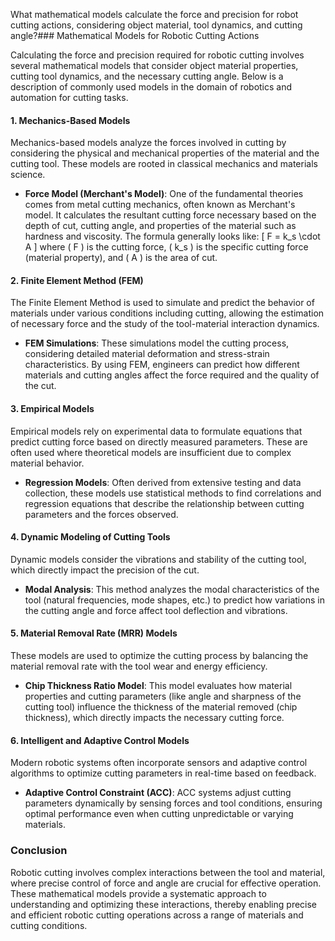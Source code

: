 What mathematical models calculate the force and precision for robot cutting actions, considering object material, tool dynamics, and cutting angle?### Mathematical Models for Robotic Cutting Actions

Calculating the force and precision required for robotic cutting involves several mathematical models that consider object material properties, cutting tool dynamics, and the necessary cutting angle. Below is a description of commonly used models in the domain of robotics and automation for cutting tasks.

#### 1. Mechanics-Based Models
Mechanics-based models analyze the forces involved in cutting by considering the physical and mechanical properties of the material and the cutting tool. These models are rooted in classical mechanics and materials science.

- **Force Model (Merchant's Model)**:
  One of the fundamental theories comes from metal cutting mechanics, often known as Merchant's model. It calculates the resultant cutting force necessary based on the depth of cut, cutting angle, and properties of the material such as hardness and viscosity. The formula generally looks like:
  \[
  F = k_s \cdot A
  \]
  where \( F \) is the cutting force, \( k_s \) is the specific cutting force (material property), and \( A \) is the area of cut.

#### 2. Finite Element Method (FEM)
The Finite Element Method is used to simulate and predict the behavior of materials under various conditions including cutting, allowing the estimation of necessary force and the study of the tool-material interaction dynamics.

- **FEM Simulations**:
  These simulations model the cutting process, considering detailed material deformation and stress-strain characteristics. By using FEM, engineers can predict how different materials and cutting angles affect the force required and the quality of the cut.

#### 3. Empirical Models
Empirical models rely on experimental data to formulate equations that predict cutting force based on directly measured parameters. These are often used where theoretical models are insufficient due to complex material behavior.

- **Regression Models**:
  Often derived from extensive testing and data collection, these models use statistical methods to find correlations and regression equations that describe the relationship between cutting parameters and the forces observed.

#### 4. Dynamic Modeling of Cutting Tools
Dynamic models consider the vibrations and stability of the cutting tool, which directly impact the precision of the cut. 

- **Modal Analysis**:
  This method analyzes the modal characteristics of the tool (natural frequencies, mode shapes, etc.) to predict how variations in the cutting angle and force affect tool deflection and vibrations.

#### 5. Material Removal Rate (MRR) Models
These models are used to optimize the cutting process by balancing the material removal rate with the tool wear and energy efficiency.

- **Chip Thickness Ratio Model**:
  This model evaluates how material properties and cutting parameters (like angle and sharpness of the cutting tool) influence the thickness of the material removed (chip thickness), which directly impacts the necessary cutting force.

#### 6. Intelligent and Adaptive Control Models
Modern robotic systems often incorporate sensors and adaptive control algorithms to optimize cutting parameters in real-time based on feedback.

- **Adaptive Control Constraint (ACC)**:
  ACC systems adjust cutting parameters dynamically by sensing forces and tool conditions, ensuring optimal performance even when cutting unpredictable or varying materials.

### Conclusion
Robotic cutting involves complex interactions between the tool and material, where precise control of force and angle are crucial for effective operation. These mathematical models provide a systematic approach to understanding and optimizing these interactions, thereby enabling precise and efficient robotic cutting operations across a range of materials and cutting conditions.